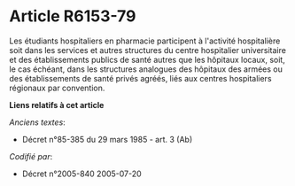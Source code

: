 # Article R6153-79

Les étudiants hospitaliers en pharmacie participent à l'activité hospitalière soit dans les services et autres structures du
centre hospitalier universitaire et des établissements publics de santé autres que les hôpitaux locaux, soit, le cas échéant,
dans les structures analogues des hôpitaux des armées ou des établissements de santé privés agréés, liés aux centres
hospitaliers régionaux par convention.

**Liens relatifs à cet article**

_Anciens textes_:

  - Décret n°85-385 du 29 mars 1985 - art. 3 (Ab)

_Codifié par_:

  - Décret n°2005-840 2005-07-20
